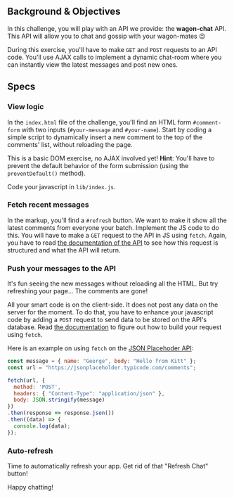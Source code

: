 ## Background & Objectives

In this challenge, you will play with an API we provide: the **wagon-chat** API.
This API will allow you to chat and gossip with your wagon-mates 😉

During this exercise, you'll have to make `GET` and `POST` requests to an API code. You'll use AJAX calls to implement a dynamic chat-room where you can instantly view the latest messages and post new ones.

## Specs

### View logic

In the `index.html` file of the challenge, you'll find an HTML form `#comment-form` with two inputs (`#your-message` and `#your-name`). Start by coding a simple script to dynamically insert a new comment to the top of the comments' list, without reloading the page.

This is a basic DOM exercise, no AJAX involved yet! **Hint**: You'll have to prevent the default behavior of the form submission (using the `preventDefault()` method).

Code your javascript in `lib/index.js`.

### Fetch recent messages

In the markup, you'll find a `#refresh` button. We want to make it show all the latest comments from everyone your batch. Implement the JS code to do this. You will have to make a `GET` request to the API in JS using `fetch`. Again, you have to read [the documentation of the API](https://github.com/lewagon/wagon-chat-api/blob/master/README.md) to see how this request is structured and what the API will return.

### Push your messages to the API

It's fun seeing the new messages without reloading all the HTML. But try refreshing your page... The comments are gone!

All your smart code is on the client-side. It does not post any data on the server for the moment. To do that, you have to enhance your javascript code by adding a `POST` request to send data to be stored on the API's database. Read [the documentation](https://github.com/lewagon/wagon-chat-api/blob/master/README.md) to figure out how to build your request using `fetch`.

Here is an example on using `fetch` on the [JSON Placehoder API](https://jsonplaceholder.typicode.com/):

```js
const message = { name: "George", body: "Hello from Kitt" };
const url = "https://jsonplaceholder.typicode.com/comments";

fetch(url, {
  method: 'POST',
  headers: { "Content-Type": "application/json" },
  body: JSON.stringify(message)
})
.then(response => response.json())
.then((data) => {
  console.log(data);
});
```

### Auto-refresh

Time to automatically refresh your app. Get rid of that "Refresh Chat" button!

Happy chatting!
